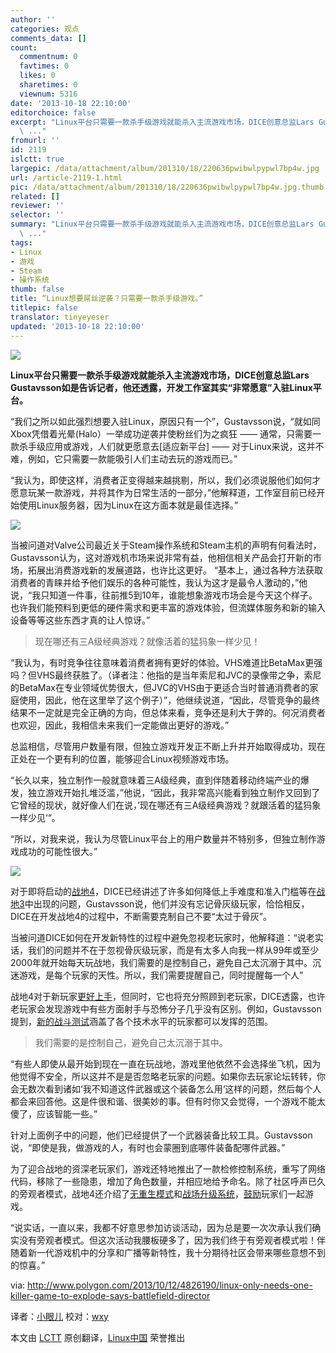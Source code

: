 ```yaml
---
author: ''
categories: 观点
comments_data: []
count:
  commentnum: 0
  favtimes: 0
  likes: 0
  sharetimes: 0
  viewnum: 5316
date: '2013-10-18 22:10:00'
editorchoice: false
excerpt: "Linux平台只需要一款杀手级游戏就能杀入主流游戏市场，DICE创意总监Lars Gustavsson如是告诉记者，他还透露，开发工作室其实非常愿意入驻Linux平台。\r\n我们之所以如此强烈想要入驻Linux，原因只有一个，Gustavsson说
  \ ..."
fromurl: ''
id: 2119
islctt: true
largepic: /data/attachment/album/201310/18/220636pwibwlpypwl7bp4w.jpg
url: /article-2119-1.html
pic: /data/attachment/album/201310/18/220636pwibwlpypwl7bp4w.jpg.thumb.jpg
related: []
reviewer: ''
selector: ''
summary: "Linux平台只需要一款杀手级游戏就能杀入主流游戏市场，DICE创意总监Lars Gustavsson如是告诉记者，他还透露，开发工作室其实非常愿意入驻Linux平台。\r\n我们之所以如此强烈想要入驻Linux，原因只有一个，Gustavsson说
  \ ..."
tags:
- Linux
- 游戏
- Steam
- 操作系统
thumb: false
title: “Linux想要屌丝逆袭？只需要一款杀手级游戏。”
titlepic: false
translator: tinyeyeser
updated: '2013-10-18 22:10:00'
---
```


 ![](/data/attachment/album/201310/18/220636pwibwlpypwl7bp4w.jpg)


**Linux平台只需要一款杀手级游戏就能杀入主流游戏市场，DICE创意总监Lars Gustavsson如是告诉记者，他还透露，开发工作室其实“非常愿意”入驻Linux平台。**


“我们之所以如此强烈想要入驻Linux，原因只有一个”，Gustavsson说，“就如同Xbox凭借着光晕(Halo）一举成功逆袭并使粉丝们为之疯狂 —— 通常，只需要一款杀手级应用或游戏，人们就更愿意去[适应新平台] —— 对于Linux来说，这并不难，例如，它只需要一款能吸引人们主动去玩的游戏而已。”


“我认为，即使这样，消费者正变得越来越挑剔，所以，我们必须说服他们如何才愿意玩某一款游戏，并将其作为日常生活的一部分，”他解释道，工作室目前已经开始使用Linux服务器，因为Linux在这方面本就是最佳选择。”


![](/data/attachment/album/201310/18/220640nrzepo6kkm3svchm.jpg) 


当被问道对Valve公司最近关于Steam操作系统和Steam主机的声明有何看法时，Gustavsson认为，这对游戏机市场来说非常有益，他相信相关产品会打开新的市场，拓展出消费游戏新的发展道路，也许比这更好。 “基本上，通过各种方法获取消费者的青睐并给予他们娱乐的各种可能性，我认为这才是最令人激动的，”他说，“我只知道一件事，往前推5到10年，谁能想象游戏市场会是今天这个样子。也许我们能预料到更低的硬件需求和更丰富的游戏体验，但流媒体服务和新的输入设备等等这些东西才真的让人惊讶。”



> 
> 现在哪还有三A级经典游戏？就像活着的猛犸象一样少见！
> 
> 
> 


“我认为，有时竞争往往意味着消费者拥有更好的体验。VHS难道比BetaMax更强吗？但VHS最终获胜了。（译者注：他指的是当年索尼和JVC的录像带之争，索尼的BetaMax在专业领域优势很大，但JVC的VHS由于更适合当时普通消费者的家庭使用，因此，他在这里举了这个例子）”，他继续说道，“因此，尽管竞争的最终结果不一定就是完全正确的方向，但总体来看，竞争还是利大于弊的。何况消费者也欢迎，因此，我相信未来我们一定能做出更好的游戏。”


总监相信，尽管用户数量有限，但独立游戏开发正不断上升并开始取得成功，现在正处在一个更有利的位置，能够迎合Linux视频游戏市场。


“长久以来，独立制作一般就意味着三A级经典，直到伴随着移动终端产业的爆发，独立游戏开始扎堆泛滥，”他说，“因此，我非常高兴能看到独立制作又回到了它曾经的现状，就好像人们在说，’现在哪还有三A级经典游戏？就跟活着的猛犸象一样少见‘“。


“所以，对我来说，我认为尽管Linux平台上的用户数量并不特别多，但独立制作游戏成功的可能性很大。”


![](/data/attachment/album/201310/18/2206425g216r7dmg5f2g1p.jpg) 


对于即将启动的[战地4](http://www.polygon.com/game/battlefield-4/10364)，DICE已经讲述了许多如何降低上手难度和准入门槛等在[战地3](http://www.polygon.com/game/battlefield-3/1762)中出现的问题，Gustavsson说，他们并没有忘记骨灰级玩家，恰恰相反，DICE在开发战地4的过程中，不断需要克制自己不要“太过于骨灰”。


当被问道DICE如何在开发新特性的过程中避免忽视老玩家时，他解释道：“说老实话，我们的问题并不在于忽视骨灰级玩家，而是有太多人向我一样从99年或至少2000年就开始每天玩战地，我们需要的是控制自己，避免自己太沉溺于其中。沉迷游戏，是每个玩家的天性。所以，我们需要提醒自己，同时提醒每一个人”


战地4对于新玩家[更好上手](http://www.polygon.com/2013/10/3/4798128/we-should-be-slapped-for-battlefield-3s-unlocks-says-dice-creative)，但同时，它也将充分照顾到老玩家，DICE透露，也许老玩家会发现游戏中有些方面射手与恐怖分子几乎没有区别。例如，Gustavsson提到，[新的战斗测试](http://www.polygon.com/2013/9/4/4694158/battlefield-4-vehicle-test-range-server-options)涵盖了各个技术水平的玩家都可以发挥的范围。



> 
> 我们需要的是控制自己，避免自己太沉溺于其中。
> 
> 
> 


“有些人即使从最开始到现在一直在玩战地，游戏里他依然不会选择坐飞机，因为他觉得不安全，所以这并不是是否忽略老玩家的问题。如果你去玩家论坛转转，你会无数次看到诸如‘我不知道这件武器或这个装备怎么用‘这样的问题，然后每个人都会来回答他。这是件很和谐、很美妙的事。但有时你又会觉得，一个游戏不能太傻了，应该智能一些。”


针对上面例子中的问题，他们已经提供了一个武器装备比较工具。Gustavsson说，“即使是我，做游戏的人，有时也会蒙圈到底哪件装备配哪件武器。”


为了迎合战地的资深老玩家们，游戏还特地推出了一款检修控制系统，重写了网络代码，移除了一些隐患，增加了角色数量，并相应地给予命名。除了社区呼声已久的旁观者模式，战地4还介绍了[无重生模式](http://www.polygon.com/2013/9/26/4775632/battlefield-4s-multiplayer-modes-player-counts-detailed-by-dice)和[战场升级系统](http://www.polygon.com/2013/8/16/4627536/battlefield-4-kit-customization-field-upgrade-system-detailed)，[鼓励](http://www.polygon.com/2013/8/9/4607030/battlefield-4-will-encourage-but-never-force-team-play)玩家们一起游戏。


“说实话，一直以来，我都不好意思参加访谈活动，因为总是要一次次承认我们确实没有旁观者模式。但这次活动我腰板硬多了，因为我们终于有旁观者模式啦！伴随着新一代游戏机中的分享和广播等新特性，我十分期待社区会带来哪些意想不到的惊喜。”


 


via: <http://www.polygon.com/2013/10/12/4826190/linux-only-needs-one-killer-game-to-explode-says-battlefield-director>


译者：[小眼儿](https://github.com/tinyeyeser) 校对：[wxy](https://github.com/wxy)


本文由 [LCTT](https://github.com/LCTT/TranslateProject) 原创翻译，[Linux中国](http://linux.cn/) 荣誉推出